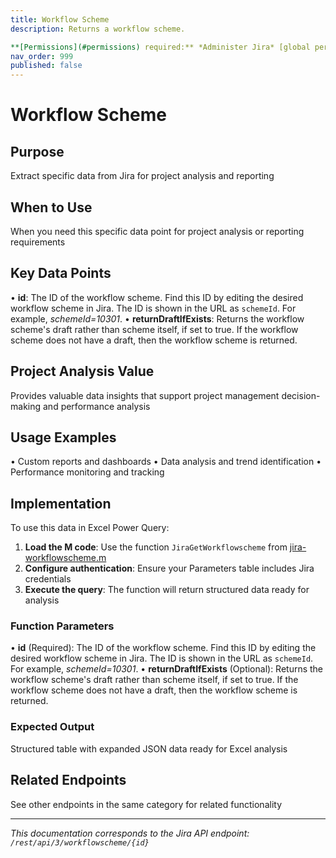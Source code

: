```yaml
---
title: Workflow Scheme
description: Returns a workflow scheme.

**[Permissions](#permissions) required:** *Administer Jira* [global permission](https://confluence.atlassian.com/x/x4dKLg)...
nav_order: 999
published: false
---
```


# Workflow Scheme

## Purpose
Extract specific data from Jira for project analysis and reporting

## When to Use
When you need this specific data point for project analysis or reporting requirements

## Key Data Points
• **id**: The ID of the workflow scheme. Find this ID by editing the desired workflow scheme in Jira. The ID is shown in the URL as `schemeId`. For example, *schemeId=10301*.
• **returnDraftIfExists**: Returns the workflow scheme's draft rather than scheme itself, if set to true. If the workflow scheme does not have a draft, then the workflow scheme is returned.

## Project Analysis Value
Provides valuable data insights that support project management decision-making and performance analysis

## Usage Examples
• Custom reports and dashboards
• Data analysis and trend identification
• Performance monitoring and tracking

## Implementation
To use this data in Excel Power Query:

1. **Load the M code**: Use the function `JiraGetWorkflowscheme` from [jira-workflowscheme.m](../assets/jira-workflowscheme.m)
2. **Configure authentication**: Ensure your Parameters table includes Jira credentials
3. **Execute the query**: The function will return structured data ready for analysis

### Function Parameters
• **id** (Required): The ID of the workflow scheme. Find this ID by editing the desired workflow scheme in Jira. The ID is shown in the URL as `schemeId`. For example, *schemeId=10301*.
• **returnDraftIfExists** (Optional): Returns the workflow scheme's draft rather than scheme itself, if set to true. If the workflow scheme does not have a draft, then the workflow scheme is returned.

### Expected Output
Structured table with expanded JSON data ready for Excel analysis

## Related Endpoints
See other endpoints in the same category for related functionality

---
*This documentation corresponds to the Jira API endpoint: `/rest/api/3/workflowscheme/{id}`*
